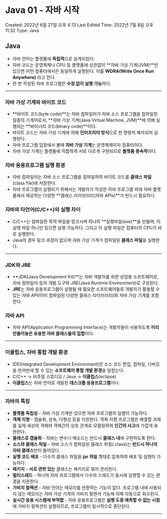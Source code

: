 # Java 01 - 자바 시작

Created: 2022년 6월 27일 오후 4:13
Last Edited Time: 2022년 7월 8일 오후 11:32
Type: Java

## Java

- 자바 언어는 플랫폼에 **독립적**으로 설계되었다.
- 자바 코드는 운영체제나 CPU 등 플랫폼에 상관없이 **자바 가상 기계(JVM)**만 있으면 어떤 컴퓨터에서든 동일하게 실행된다. 이를 **WORA(Write Once Run Anywhere)** 라고 한다.
- 한 번 작성된 자바 프로그램은 **수정 없이 실행 가능**하다.

---

### 자바 가상 기계와 바이트 코드

- **바이트 코드(byte code)**는 자바 컴파일러가 자바 소스 프로그램을 컴파일한 일종의 기계어로서, **자바 가상 기계(Java Virtual Machine, JVM)**에 의해 실행되는 **바이너리 코드(binary code)**이다.
- 바이트 코드는 자바 가상 기계에 의해 **인터프리터 방식**으로 한 명령씩 해석되어 실행된다.
- 자바 프로그램 입장에서 볼때 **자바 가상 기계**는 운영체제이자 컴퓨터이다.
- 자바 가상 기계는 플랫폼에 적합하게 서로 다르게 구현되므로 **플랫폼 종속적**이다.

### 자바 응용프로그램 실행 환경

- 자바 컴파일러는 자바 소스 프로그램을 컴파일하여 바이트 코드를 **클래스 파일**(class file)에 저장한다.
- 자바 프로그램이 실행되기 위해서는 개발자가 작성한 자바 프로그램 외에 자바 플랫폼에서 제공하는 다양한 **클래스 라이브러리(자바 APIs)**가 반드시 필요하다.

### 자바와 타언어(C/C++)의 실행 차이

- C/C++는 컴파일한 목적 파일을 링크시켜 하나의 **실행파일(exe)**을 만들며, 이 실행 파일 하나만 있으면 실행 가능하다. 그리고 이 실행 파일은 컴퓨터의 CPU가 바로 실행한다.
- Java의 경우 링크 과정이 없으며 자바 가상 기계가 컴파일된 **클래스 파일**을 실행한다.

---

### JDK와 JRE

- **JDK(Java Development Kit)**는 자바 개발자를 위한 상업용 소프트웨어로, 자바 컴파일러 등의 개발 도구와 JRE(Java Runtime Environment)로 구성된다.
- **JRE**는 자바 응용프로그램이 실행될 때 필요한 소프트웨어들로 개발자가 활용할 수 있는 자바 API(이미 컴파일된 다양한 클래스 라이브러리)와 자바 가상 기계를 포함한다.

### 자바 API

- 자바 API(Application Programming Interface)는 개발자들이 사용하도록 **미리 만들어놓은 유용한 자바 클래스들의 집합**이다.

---

### 이클립스, 자바 통합 개발 환경

- IDE(Integrated Development Environment)란 소스 코드 편집, 컴파일, 디버깅을 한꺼번에 할 수 있는 **소프트웨어 통합 개발 환경**을 일컫는다.
- C/C++  → 비주얼 스튜디오 / Java → **이클립스**(eclipse)
- **이클립스**는 자바 언어로 개발된 **데스크톱 응용프로그램**이다.

---

### 자바의 특징

- **플랫폼 독립성** - 자바 가상 기계만 있으면 자바 프로그램의 실행이 가능하다.
- **객체 지향** - 캡슐화, 상속, 다형성 등을 지원한다. 객체 지향 프로그램은 해결할 과제를 실제 세상의 객체와 객체간의 상호 관계로 모델링하여 **인간의 사고**에 가깝게 표현한다.
- **클래스로 캡슐화** - 자바는 변수나 메소드는 반드시 **클래스 내**에 구현하도록 한다.
- **소스와 클래스 파일** - 자바 소스가 컴파일된 클래스 파일(.class)는 **반드시 하나의 자바 클래스**만이 들어있다.
- **실행 코드 배포** - 다수의 클래스 파일을 **jar 파일** 형태로 압축하여 배포 및 실행이 가능하다.
- **패키지** - **서로 관련 있는** 클래스는 패키지로 묶어 관리한다.
- **멀티스레드** - 하나의 자바 프로그램에서 다수의 스레드가 동시에 실행할 수 있는 환경을 지원한다.
- **가비지 컬렉션** - 자바 언어는 메모리를 반환하는 기능이 없다. 프로그램 내에 사용되지 않는 메모리는 자바 가상 기계의 가비지 컬렌셕 기능에 의해 자동으로 회수된다.
- **실시간 응용 시스템에 부적합** - 자바 응용프로그램은 **실행 도중 예측할 수 없는 시점**에 가비지 컬렉션이 실행되므로, 프로그램이 일시적으로 중단된다.

 

---